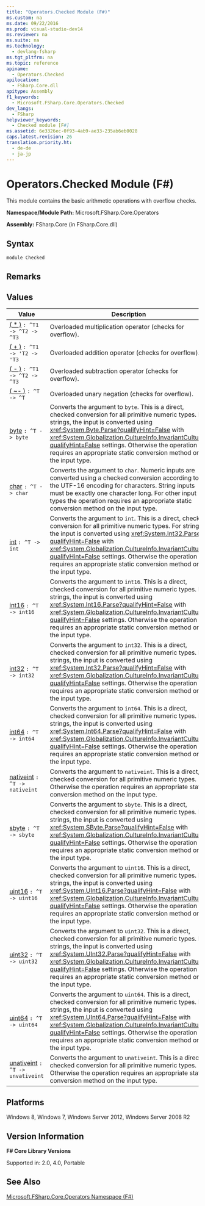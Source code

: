 ```yaml
---
title: "Operators.Checked Module (F#)"
ms.custom: na
ms.date: 09/22/2016
ms.prod: visual-studio-dev14
ms.reviewer: na
ms.suite: na
ms.technology: 
  - devlang-fsharp
ms.tgt_pltfrm: na
ms.topic: reference
apiname: 
  - Operators.Checked
apilocation: 
  - FSharp.Core.dll
apitype: Assembly
f1_keywords: 
  - Microsoft.FSharp.Core.Operators.Checked
dev_langs: 
  - FSharp
helpviewer_keywords: 
  - Checked module [F#]
ms.assetid: 6e3326ec-0f93-4ab9-ae33-235ab6eb0028
caps.latest.revision: 26
translation.priority.ht: 
  - de-de
  - ja-jp
---
```

# Operators.Checked Module (F#)
This module contains the basic arithmetic operations with overflow checks.  
  
 **Namespace/Module Path:** Microsoft.FSharp.Core.Operators  
  
 **Assembly:** FSharp.Core (in FSharp.Core.dll)  
  
## Syntax  
  
```  
module Checked  
```  
  
## Remarks  
  
## Values  
  
|Value|Description|  
|-----------|-----------------|  
|[( * )](../vs140/checked.------^t1-^t2-^t3--function--fsharp-.md)  `: ^T1 -> ^T2 -> ^T3`|Overloaded multiplication operator (checks for overflow).|  
|[( + )](../vs140/checked.------^t1-^t2-^t3--function--fsharp-.md)  `: ^T1 -> 'T2 -> 'T3`|Overloaded addition operator (checks for overflow).|  
|[( - )](../vs140/checked.------^t1-^t2-^t3--function--fsharp-.md)  `: ^T1 -> ^T2 -> ^T3`|Overloaded subtraction operator (checks for overflow).|  
|[( ~- )](../vs140/checked.--~----^t--function--fsharp-.md)  `: ^T -> ^T`|Overloaded unary negation (checks for overflow).|  
|[byte](../vs140/checked.byte-^t--function--fsharp-.md)  `: ^T -> byte`|Converts the argument to `byte`. This is a direct, checked conversion for all primitive numeric types. For strings, the input is converted using <xref:System.Byte.Parse?qualifyHint=False> with <xref:System.Globalization.CultureInfo.InvariantCulture?qualifyHint=False> settings. Otherwise the operation requires an appropriate static conversion method on the input type.|  
|[char](../vs140/checked.char-^t--function--fsharp-.md)  `: ^T -> char`|Converts the argument to `char`. Numeric inputs are converted using a checked conversion according to the UTF-16 encoding for characters. String inputs must be exactly one character long. For other input types the operation requires an appropriate static conversion method on the input type.|  
|[int](../vs140/checked.int-^t--function--fsharp-.md)  `: ^T -> int`|Converts the argument to `int`. This is a direct, checked conversion for all primitive numeric types. For strings, the input is converted using <xref:System.Int32.Parse?qualifyHint=False> with <xref:System.Globalization.CultureInfo.InvariantCulture?qualifyHint=False> settings. Otherwise the operation requires an appropriate static conversion method on the input type.|  
|[int16](../vs140/checked.int16-^t--function--fsharp-.md)  `: ^T -> int16`|Converts the argument to `int16`. This is a direct, checked conversion for all primitive numeric types. For strings, the input is converted using <xref:System.Int16.Parse?qualifyHint=False> with <xref:System.Globalization.CultureInfo.InvariantCulture?qualifyHint=False> settings. Otherwise the operation requires an appropriate static conversion method on the input type.|  
|[int32](../vs140/checked.int32-^t--function--fsharp-.md)  `: ^T -> int32`|Converts the argument to `int32`. This is a direct, checked conversion for all primitive numeric types. For strings, the input is converted using <xref:System.Int32.Parse?qualifyHint=False> with <xref:System.Globalization.CultureInfo.InvariantCulture?qualifyHint=False> settings. Otherwise the operation requires an appropriate static conversion method on the input type.|  
|[int64](../vs140/checked.int64-^t--function--fsharp-.md)  `: ^T -> int64`|Converts the argument to `int64`. This is a direct, checked conversion for all primitive numeric types. For strings, the input is converted using <xref:System.Int64.Parse?qualifyHint=False> with <xref:System.Globalization.CultureInfo.InvariantCulture?qualifyHint=False> settings. Otherwise the operation requires an appropriate static conversion method on the input type.|  
|[nativeint](../vs140/checked.nativeint-^t--function--fsharp-.md)  `: ^T -> nativeint`|Converts the argument to `nativeint`. This is a direct, checked conversion for all primitive numeric types. Otherwise the operation requires an appropriate static conversion method on the input type.|  
|[sbyte](../vs140/checked.sbyte-^t--function--fsharp-.md)  `: ^T -> sbyte`|Converts the argument to `sbyte`. This is a direct, checked conversion for all primitive numeric types. For strings, the input is converted using <xref:System.SByte.Parse?qualifyHint=False> with <xref:System.Globalization.CultureInfo.InvariantCulture?qualifyHint=False> settings. Otherwise the operation requires an appropriate static conversion method on the input type.|  
|[uint16](../vs140/checked.uint16-^t--function--fsharp-.md)  `: ^T -> uint16`|Converts the argument to `uint16`. This is a direct, checked conversion for all primitive numeric types. For strings, the input is converted using <xref:System.UInt16.Parse?qualifyHint=False> with <xref:System.Globalization.CultureInfo.InvariantCulture?qualifyHint=False> settings. Otherwise the operation requires an appropriate static conversion method on the input type.|  
|[uint32](../vs140/checked.uint32-^t--function--fsharp-.md)  `: ^T -> uint32`|Converts the argument to `uint32`. This is a direct, checked conversion for all primitive numeric types. For strings, the input is converted using <xref:System.UInt32.Parse?qualifyHint=False> with <xref:System.Globalization.CultureInfo.InvariantCulture?qualifyHint=False> settings. Otherwise the operation requires an appropriate static conversion method on the input type.|  
|[uint64](../vs140/checked.uint64-^t--function--fsharp-.md)  `: ^T -> uint64`|Converts the argument to `uint64`. This is a direct, checked conversion for all primitive numeric types. For strings, the input is converted using <xref:System.UInt64.Parse?qualifyHint=False> with <xref:System.Globalization.CultureInfo.InvariantCulture?qualifyHint=False> settings. Otherwise the operation requires an appropriate static conversion method on the input type.|  
|[unativeint](../vs140/checked.unativeint-^t--function--fsharp-.md)  `: ^T -> unvativeint`|Converts the argument to `unativeint`. This is a direct, checked conversion for all primitive numeric types. Otherwise the operation requires an appropriate static conversion method on the input type.|  
  
## Platforms  
 Windows 8, Windows 7, Windows Server 2012, Windows Server 2008 R2  
  
## Version Information  
 **F# Core Library Versions**  
  
 Supported in: 2.0, 4.0, Portable  
  
## See Also  
 [Microsoft.FSharp.Core.Operators Namespace (F#)](../vs140/core.operators-module--fsharp-.md)
